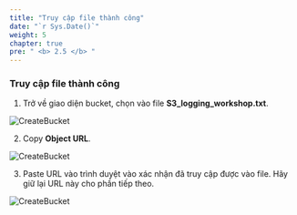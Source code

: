 ```yaml
---
title: "Truy cập file thành công"
date: "`r Sys.Date()`"
weight: 5
chapter: true
pre: " <b> 2.5 </b> "
---
```


### Truy cập file thành công

1. Trở về giao diện bucket, chọn vào file **S3_logging_workshop.txt**.

![CreateBucket](/Workshop-1/images/2.prerequisite/36.png)

2. Copy **Object URL**.

![CreateBucket](/Workshop-1/images/2.prerequisite/37.png)

3. Paste URL vào trình duyệt vào xác nhận đã truy cập được vào file. Hãy giữ lại URL này cho phần tiếp theo.

![CreateBucket](/Workshop-1/images/2.prerequisite/38.png)
